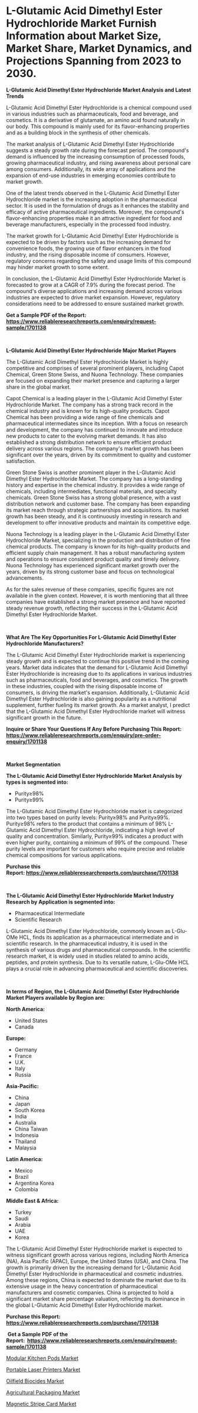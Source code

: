 <p><h1>L-Glutamic Acid Dimethyl Ester Hydrochloride Market Furnish Information about Market Size, Market Share, Market Dynamics, and Projections Spanning from 2023 to 2030.</h1></p><p><strong>L-Glutamic Acid Dimethyl Ester Hydrochloride Market Analysis and Latest Trends</strong></p>
<p><p>L-Glutamic Acid Dimethyl Ester Hydrochloride is a chemical compound used in various industries such as pharmaceuticals, food and beverage, and cosmetics. It is a derivative of glutamate, an amino acid found naturally in our body. This compound is mainly used for its flavor-enhancing properties and as a building block in the synthesis of other chemicals.</p><p>The market analysis of L-Glutamic Acid Dimethyl Ester Hydrochloride suggests a steady growth rate during the forecast period. The compound's demand is influenced by the increasing consumption of processed foods, growing pharmaceutical industry, and rising awareness about personal care among consumers. Additionally, its wide array of applications and the expansion of end-use industries in emerging economies contribute to market growth.</p><p>One of the latest trends observed in the L-Glutamic Acid Dimethyl Ester Hydrochloride market is the increasing adoption in the pharmaceutical sector. It is used in the formulation of drugs as it enhances the stability and efficacy of active pharmaceutical ingredients. Moreover, the compound's flavor-enhancing properties make it an attractive ingredient for food and beverage manufacturers, especially in the processed food industry.</p><p>The market growth for L-Glutamic Acid Dimethyl Ester Hydrochloride is expected to be driven by factors such as the increasing demand for convenience foods, the growing use of flavor enhancers in the food industry, and the rising disposable income of consumers. However, regulatory concerns regarding the safety and usage limits of this compound may hinder market growth to some extent.</p><p>In conclusion, the L-Glutamic Acid Dimethyl Ester Hydrochloride Market is forecasted to grow at a CAGR of 7.9% during the forecast period. The compound's diverse applications and increasing demand across various industries are expected to drive market expansion. However, regulatory considerations need to be addressed to ensure sustained market growth.</p></p>
<p><strong>Get a Sample PDF of the Report:&nbsp; <a href="https://www.reliableresearchreports.com/enquiry/request-sample/1701138">https://www.reliableresearchreports.com/enquiry/request-sample/1701138</a></strong></p>
<p>&nbsp;</p>
<p><strong>L-Glutamic Acid Dimethyl Ester Hydrochloride Major Market Players</strong></p>
<p><p>The L-Glutamic Acid Dimethyl Ester Hydrochloride Market is highly competitive and comprises of several prominent players, including Capot Chemical, Green Stone Swiss, and Nuona Technology. These companies are focused on expanding their market presence and capturing a larger share in the global market.</p><p>Capot Chemical is a leading player in the L-Glutamic Acid Dimethyl Ester Hydrochloride Market. The company has a strong track record in the chemical industry and is known for its high-quality products. Capot Chemical has been providing a wide range of fine chemicals and pharmaceutical intermediates since its inception. With a focus on research and development, the company has continued to innovate and introduce new products to cater to the evolving market demands. It has also established a strong distribution network to ensure efficient product delivery across various regions. The company's market growth has been significant over the years, driven by its commitment to quality and customer satisfaction.</p><p>Green Stone Swiss is another prominent player in the L-Glutamic Acid Dimethyl Ester Hydrochloride Market. The company has a long-standing history and expertise in the chemical industry. It provides a wide range of chemicals, including intermediates, functional materials, and specialty chemicals. Green Stone Swiss has a strong global presence, with a vast distribution network and customer base. The company has been expanding its market reach through strategic partnerships and acquisitions. Its market growth has been steady, and it is continuously investing in research and development to offer innovative products and maintain its competitive edge.</p><p>Nuona Technology is a leading player in the L-Glutamic Acid Dimethyl Ester Hydrochloride Market, specializing in the production and distribution of fine chemical products. The company is known for its high-quality products and efficient supply chain management. It has a robust manufacturing system and operations to ensure consistent product quality and timely delivery. Nuona Technology has experienced significant market growth over the years, driven by its strong customer base and focus on technological advancements.</p><p>As for the sales revenue of these companies, specific figures are not available in the given context. However, it is worth mentioning that all three companies have established a strong market presence and have reported steady revenue growth, reflecting their success in the L-Glutamic Acid Dimethyl Ester Hydrochloride Market.</p></p>
<p>&nbsp;</p>
<p><strong>What Are The Key Opportunities For L-Glutamic Acid Dimethyl Ester Hydrochloride Manufacturers?</strong></p>
<p><p>The L-Glutamic Acid Dimethyl Ester Hydrochloride market is experiencing steady growth and is expected to continue this positive trend in the coming years. Market data indicates that the demand for L-Glutamic Acid Dimethyl Ester Hydrochloride is increasing due to its applications in various industries such as pharmaceuticals, food and beverages, and cosmetics. The growth in these industries, coupled with the rising disposable income of consumers, is driving the market's expansion. Additionally, L-Glutamic Acid Dimethyl Ester Hydrochloride is also gaining popularity as a nutritional supplement, further fueling its market growth. As a market analyst, I predict that the L-Glutamic Acid Dimethyl Ester Hydrochloride market will witness significant growth in the future.</p></p>
<p><strong>Inquire or Share Your Questions If Any Before Purchasing This Report: <a href="https://www.reliableresearchreports.com/enquiry/pre-order-enquiry/1701138">https://www.reliableresearchreports.com/enquiry/pre-order-enquiry/1701138</a></strong></p>
<p>&nbsp;</p>
<p><strong>Market Segmentation</strong></p>
<p><strong>The L-Glutamic Acid Dimethyl Ester Hydrochloride Market Analysis by types is segmented into:</strong></p>
<p><ul><li>Purity≥98%</li><li>Purity≥99%</li></ul></p>
<p><p>The L-Glutamic Acid Dimethyl Ester Hydrochloride market is categorized into two types based on purity levels: Purity≥98% and Purity≥99%. Purity≥98% refers to the product that contains a minimum of 98% L-Glutamic Acid Dimethyl Ester Hydrochloride, indicating a high level of quality and concentration. Similarly, Purity≥99% indicates a product with even higher purity, containing a minimum of 99% of the compound. These purity levels are important for customers who require precise and reliable chemical compositions for various applications.</p></p>
<p><strong>Purchase this Report:&nbsp;<a href="https://www.reliableresearchreports.com/purchase/1701138">https://www.reliableresearchreports.com/purchase/1701138</a></strong></p>
<p>&nbsp;</p>
<p><strong>The L-Glutamic Acid Dimethyl Ester Hydrochloride Market Industry Research by Application is segmented into:</strong></p>
<p><ul><li>Pharmaceutical Intermediate</li><li>Scientific Research</li></ul></p>
<p><p>L-Glutamic Acid Dimethyl Ester Hydrochloride, commonly known as L-Glu-OMe HCL, finds its application as a pharmaceutical intermediate and in scientific research. In the pharmaceutical industry, it is used in the synthesis of various drugs and pharmaceutical compounds. In the scientific research market, it is widely used in studies related to amino acids, peptides, and protein synthesis. Due to its versatile nature, L-Glu-OMe HCL plays a crucial role in advancing pharmaceutical and scientific discoveries.</p></p>
<p>&nbsp;</p>
<p><strong>In terms of Region, the L-Glutamic Acid Dimethyl Ester Hydrochloride Market Players available by Region are:</strong></p>
<p>
    <p> <strong> North America: </strong>
        <ul>
            <li>United States</li>
            <li>Canada</li>
        </ul>
        </p> 
    <p> <strong> Europe: </strong>
        <ul>
            <li>Germany</li>
            <li>France</li>
            <li>U.K.</li>
            <li>Italy</li>
            <li>Russia</li>
        </ul>
        </p> 
    <p> <strong> Asia-Pacific: </strong>
        <ul>
            <li>China</li>
            <li>Japan</li>
            <li>South Korea</li>
            <li>India</li>
            <li>Australia</li>
            <li>China Taiwan</li>
            <li>Indonesia</li>
            <li>Thailand</li>
            <li>Malaysia</li>
        </ul>
        </p> 
    <p> <strong> Latin America: </strong>
        <ul>
            <li>Mexico</li>
            <li>Brazil</li>
            <li>Argentina Korea</li>
            <li>Colombia</li>
        </ul>
        </p> 
    <p> <strong> Middle East & Africa: </strong>
        <ul>
            <li>Turkey</li>
            <li>Saudi</li>
            <li>Arabia</li>
            <li>UAE</li>
            <li>Korea</li>
        </ul>
    </p>
    </p>
<p><p>The L-Glutamic Acid Dimethyl Ester Hydrochloride market is expected to witness significant growth across various regions, including North America (NA), Asia Pacific (APAC), Europe, the United States (USA), and China. The growth is primarily driven by the increasing demand for L-Glutamic Acid Dimethyl Ester Hydrochloride in pharmaceutical and cosmetic industries. Among these regions, China is expected to dominate the market due to its extensive usage in the heavy concentration of pharmaceutical manufacturers and cosmetic companies. China is projected to hold a significant market share percentage valuation, reflecting its dominance in the global L-Glutamic Acid Dimethyl Ester Hydrochloride market.</p></p>
<p><strong>Purchase this Report: <a href="https://www.reliableresearchreports.com/purchase/1701138">https://www.reliableresearchreports.com/purchase/1701138</a></strong></p>
<p>&nbsp;<strong>Get a Sample PDF of the Report:&nbsp;&nbsp;<a href="https://www.reliableresearchreports.com/enquiry/request-sample/1701138">https://www.reliableresearchreports.com/enquiry/request-sample/1701138</a></strong></p>
<p><strong></strong></p>
<p><p><a href="https://medium.com/@damionrunte/modular-kitchen-pods-market-size-reveals-the-best-marketing-channels-in-global-industry-e18a9c882e8c">Modular Kitchen Pods Market</a></p><p><a href="https://github.com/abdelrhmankishk22/Market-Research-Report-List-1/blob/main/portable-laser-printers-market.md">Portable Laser Printers Market</a></p><p><a href="https://www.linkedin.com/pulse/oilfield-biocides-market-challenges-opportunities-growth-drivers-peuce/">Oilfield Biocides Market</a></p><p><a href="https://www.linkedin.com/pulse/agricultural-packaging-market-size-share-global-analysis-report-hfl0e/">Agricultural Packaging Market</a></p><p><a href="https://medium.com/@geoanderson1978/magnetic-stripe-card-market-analysis-its-cagr-market-segmentation-and-global-industry-overview-dcf760f5c8dd">Magnetic Stripe Card Market</a></p></p>
